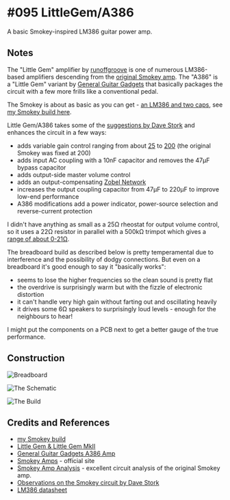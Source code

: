 # #095 LittleGem/A386

A basic Smokey-inspired LM386 guitar power amp.

## Notes

The "Little Gem" amplifier by [runoffgroove](http://www.runoffgroove.com/littlegem.html)
is one of numerous LM386-based amplifiers descending from the [original Smokey amp](http://www.smokeyamps.com/).
The "A386" is a "Little Gem" variant by [General Guitar Gadgets](http://www.generalguitargadgets.com/effects-projects/amps/a386-amp/)
that basically packages the circuit with a few more frills like a conventional pedal.

The Smokey is about as basic as you can get - [an LM386 and two caps](http://www.electrosmash.com/smokey-amp-analysis),
see [my Smokey build here](../Smokey).

Little Gem/A386 takes some of the [suggestions by Dave Stork](http://www.blueguitar.org/new/schem/_ss/smokey.txt) and
enhances the circuit in a few ways:

* adds variable gain control ranging from about [25](https://www.wolframalpha.com/input/?i=2*15000%CE%A9%2F%28150+%2B+1%CE%A9%2F%281%2F1350+%2B+1%2F5000%29%29) to [200](https://www.wolframalpha.com/input/?i=2*15k%CE%A9%2F%28150+%2B+0%CE%A9%29) (the original Smokey was fixed at 200)
* adds input AC coupling with a 10nF capacitor and removes the 47μF bypass capacitor
* adds output-side master volume control
* adds an output-compensating [Zobel Network](http://en.wikipedia.org/wiki/Zobel_network)
* increases the output coupling capacitor from 47μF to 220μF to improve low-end performance
* A386 modifications add a power indicator, power-source selection and reverse-current protection

I didn't have anything as small as a 25Ω rheostat for output volume control, so it uses a 22Ω resistor in parallel with a 500kΩ trimpot which gives
a [range of about 0-21Ω](http://toolbox.tardate.com/?formula=22%7C500#ResistorCalculator).

The breadboard build as described below is pretty temperamental due to interference and the possibility of dodgy connections.
But even on a breadboard it's good enough to say it "basically works":

* seems to lose the higher frequencies so the clean sound is pretty flat
* the overdrive is surprisingly warm but with the fizzle of electronic distortion
* it can't handle very high gain without farting out and oscillating heavily
* it drives some 6Ω speakers to surprisingly loud levels - enough for the neighbours to hear!

I might put the components on a PCB next to get a better gauge of the true performance.

## Construction

![Breadboard](./assets/LittleGem_bb.jpg?raw=true)

![The Schematic](./assets/LittleGem_schematic.jpg?raw=true)

![The Build](./assets/LittleGem_build.jpg?raw=true)

## Credits and References

* [my Smokey build](../Smokey)
* [Little Gem & Little Gem MkII](http://www.runoffgroove.com/littlegem.html)
* [General Guitar Gadgets A386 Amp](http://www.generalguitargadgets.com/effects-projects/amps/a386-amp/)
* [Smokey Amps](http://www.smokeyamps.com/) - official site
* [Smokey Amp Analysis](http://www.electrosmash.com/smokey-amp-analysis) - excellent circuit analysis of the original Smokey amp.
* [Observations on the Smokey circuit by Dave Stork](http://www.blueguitar.org/new/schem/_ss/smokey.txt)
* [LM386 datasheet](https://www.futurlec.com/Linear/LM386N-3.shtml)

